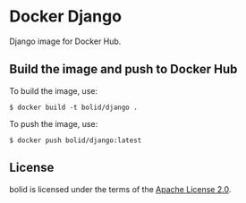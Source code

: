 # Docker Django

Django image for Docker Hub.

## Build the image and push to Docker Hub

To build the image, use:

```
$ docker build -t bolid/django .
```

To push the image, use:

```
$ docker push bolid/django:latest
```

## License

bolid is licensed under the terms of the [Apache License 2.0](LICENSE).

